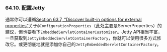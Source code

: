 
### 64.10. 配置Jetty

通常你可以遵循[Section 63.7, “Discover built-in options for external properties”](http://docs.spring.io/spring-boot/docs/current-SNAPSHOT/reference/htmlsingle/#howto-discover-build-in-options-for-external-properties)关于`@ConfigurationProperties`（此处主要是ServerProperties）的建议，但也要看下`EmbeddedServletContainerCustomizer`。Jetty API相当丰富，一旦获取到`JettyEmbeddedServletContainerFactory`，你就可以使用很多方式修改它。或更彻底地就是添加你自己的`JettyEmbeddedServletContainerFactory`。
